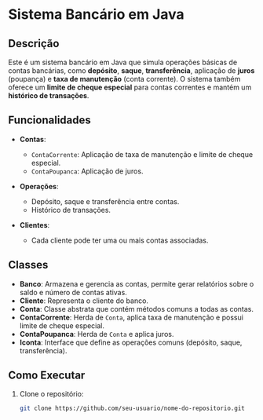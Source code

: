 # Sistema Bancário em Java

## Descrição

Este é um sistema bancário em Java que simula operações básicas de contas bancárias, como **depósito**, **saque**, **transferência**, aplicação de **juros** (poupança) e **taxa de manutenção** (conta corrente). O sistema também oferece um **limite de cheque especial** para contas correntes e mantém um **histórico de transações**.

## Funcionalidades

- **Contas**:
  - `ContaCorrente`: Aplicação de taxa de manutenção e limite de cheque especial.
  - `ContaPoupanca`: Aplicação de juros.
  
- **Operações**:
  - Depósito, saque e transferência entre contas.
  - Histórico de transações.

- **Clientes**:
  - Cada cliente pode ter uma ou mais contas associadas.

## Classes

- **Banco**: Armazena e gerencia as contas, permite gerar relatórios sobre o saldo e número de contas ativas.
- **Cliente**: Representa o cliente do banco.
- **Conta**: Classe abstrata que contém métodos comuns a todas as contas.
- **ContaCorrente**: Herda de `Conta`, aplica taxa de manutenção e possui limite de cheque especial.
- **ContaPoupanca**: Herda de `Conta` e aplica juros.
- **Iconta**: Interface que define as operações comuns (depósito, saque, transferência).

## Como Executar

1. Clone o repositório:
   ```bash
   git clone https://github.com/seu-usuario/nome-do-repositorio.git
